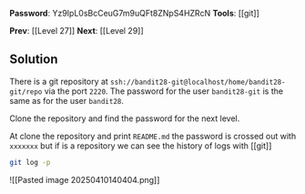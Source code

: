 **Password**: Yz9IpL0sBcCeuG7m9uQFt8ZNpS4HZRcN
**Tools**: [[git]]

**Prev**: [[Level 27]]
**Next**: [[Level 29]]

## Solution
There is a git repository at `ssh://bandit28-git@localhost/home/bandit28-git/repo` via the port `2220`. The password for the user `bandit28-git` is the same as for the user `bandit28`.

Clone the repository and find the password for the next level.

At clone the repository and print `README.md` the password is crossed out with `xxxxxxx` but if is a repository we can see the history of logs with [[git]]
```bash
git log -p
```
![[Pasted image 20250410140404.png]]